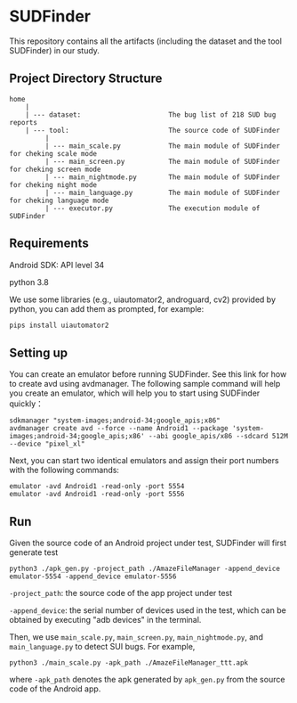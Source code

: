 # SUDFinder

This repository contains all the artifacts (including the dataset and the tool SUDFinder) in our study.

## Project Directory Structure

```
home
    |
    | --- dataset:                      The bug list of 218 SUD bug reports
    | --- tool:                         The source code of SUDFinder
         |
         | --- main_scale.py            The main module of SUDFinder for cheking scale mode
         | --- main_screen.py           The main module of SUDFinder for cheking screen mode
         | --- main_nightmode.py        The main module of SUDFinder for cheking night mode
         | --- main_language.py         The main module of SUDFinder for cheking language mode
         | --- executor.py              The execution module of SUDFinder
```

## Requirements

Android SDK: API level 34

python 3.8

We use some libraries (e.g., uiautomator2, androguard, cv2) provided by python, you can add them as prompted, for example:

```python
pips install uiautomator2
```
## Setting up

You can create an emulator before running SUDFinder. See this link for how to create avd using avdmanager. The following sample command will help you create an emulator, which will help you to start using SUDFinder quickly：

```
sdkmanager "system-images;android-34;google_apis;x86"
avdmanager create avd --force --name Android1 --package 'system-images;android-34;google_apis;x86' --abi google_apis/x86 --sdcard 512M --device "pixel_xl"
```

Next, you can start two identical emulators and assign their port numbers with the following commands:

```
emulator -avd Android1 -read-only -port 5554
emulator -avd Android1 -read-only -port 5556
```

## Run
Given the source code of an Android project under test, SUDFinder will first generate test 

```
python3 ./apk_gen.py -project_path ./AmazeFileManager -append_device emulator-5554 -append_device emulator-5556
```

```-project_path```: the source code of the app project under test

```-append_device```: the serial number of devices used in the test, which can be obtained by executing "adb devices" in the terminal.

Then, we use ```main_scale.py```, ```main_screen.py```, ```main_nightmode.py```, and ```main_language.py``` to detect SUI bugs. For example,

```
python3 ./main_scale.py -apk_path ./AmazeFileManager_ttt.apk
```

where ```-apk_path``` denotes the apk generated by ```apk_gen.py``` from the source code of the Android app. 
